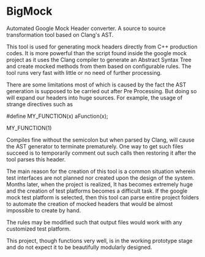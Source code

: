 # BigMock
Automated Google Mock Header converter. A source to source transformation tool based on Clang's AST.

This tool is used for generating mock headers directly from C++ production codes. It is more powerful than the script found inside the google mock project as it uses the Clang compiler to generate an Abstract Syntax Tree and create mocked methods from them based on configurable rules. The tool runs very fast with little or no need of further processing.

There are some limitations most of which is caused by the fact the AST generation is supposed to be carried out after Pre Processing. But doing so will expand our headers into huge sources. For example, the usage of strange directives such as 

#define MY_FUNCTION(x) aFunction(x); 

MY_FUNCTION(1)

Compiles fine without the semicolon but when parsed by Clang, will cause the AST generator to terminate prematurely. One way to get such files succeed is to temporarily comment out such calls then restoring it after the tool parses this header.

The main reason for the creation of this tool is a common situation wherein test interfaces are not planned nor created upon the design of the system. Months later, when the project is realized, It has becomes extremely huge and the creation of test platforms becomes a difficult task. If the google mock test platform is selected, then this tool can parse entire project folders to automate the creation of mocked headers that would be almost impossible to create by hand.

The rules may be modified such that output files would work with any customized test platform.

This project, though functions very well, is in the working prototype stage and do not expect it to be beautifully modularly designed.
